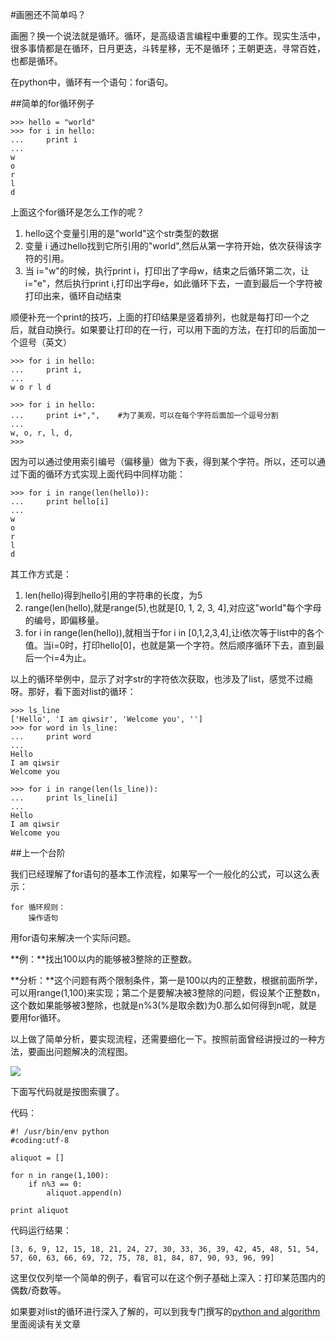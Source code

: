#画圈还不简单吗？

画圈？换一个说法就是循环。循环，是高级语言编程中重要的工作。现实生活中，很多事情都是在循环，日月更迭，斗转星移，无不是循环；王朝更迭，寻常百姓，也都是循环。

在python中，循环有一个语句：for语句。

##简单的for循环例子

    >>> hello = "world"
    >>> for i in hello:
    ...     print i
    ...
    w
    o
    r
    l
    d

上面这个for循环是怎么工作的呢？

1. hello这个变量引用的是"world"这个str类型的数据
2. 变量 i 通过hello找到它所引用的"world",然后从第一字符开始，依次获得该字符的引用。
3. 当 i="w"的时候，执行print i，打印出了字母w，结束之后循环第二次，让 i="e"，然后执行print i,打印出字母e，如此循环下去，一直到最后一个字符被打印出来，循环自动结束

顺便补充一个print的技巧，上面的打印结果是竖着排列，也就是每打印一个之后，就自动换行。如果要让打印的在一行，可以用下面的方法，在打印的后面加一个逗号（英文）

    >>> for i in hello:
    ...     print i,
    ...
    w o r l d

    >>> for i in hello:
    ...     print i+",",    #为了美观，可以在每个字符后面加一个逗号分割
    ...
    w, o, r, l, d,
    >>>

因为可以通过使用索引编号（偏移量）做为下表，得到某个字符。所以，还可以通过下面的循环方式实现上面代码中同样功能：

    >>> for i in range(len(hello)):
    ...     print hello[i]
    ...
    w
    o
    r
    l
    d

其工作方式是：

1. len(hello)得到hello引用的字符串的长度，为5
2. range(len(hello),就是range(5),也就是[0, 1, 2, 3, 4],对应这"world"每个字母的编号，即偏移量。
3. for i in range(len(hello)),就相当于for i in [0,1,2,3,4],让i依次等于list中的各个值。当i=0时，打印hello[0]，也就是第一个字符。然后顺序循环下去，直到最后一个i=4为止。

以上的循环举例中，显示了对字str的字符依次获取，也涉及了list，感觉不过瘾呀。那好，看下面对list的循环：

    >>> ls_line
    ['Hello', 'I am qiwsir', 'Welcome you', '']
    >>> for word in ls_line:
    ...     print word
    ...
    Hello
    I am qiwsir
    Welcome you

    >>> for i in range(len(ls_line)):
    ...     print ls_line[i]
    ...
    Hello
    I am qiwsir
    Welcome you

##上一个台阶

我们已经理解了for语句的基本工作流程，如果写一个一般化的公式，可以这么表示：

    for 循环规则：
        操作语句

用for语句来解决一个实际问题。

**例：**找出100以内的能够被3整除的正整数。

**分析：**这个问题有两个限制条件，第一是100以内的正整数，根据前面所学，可以用range(1,100)来实现；第二个是要解决被3整除的问题，假设某个正整数n，这个数如果能够被3整除，也就是n%3(%是取余数)为0.那么如何得到n呢，就是要用for循环。

以上做了简单分析，要实现流程，还需要细化一下。按照前面曾经讲授过的一种方法，要画出问题解决的流程图。

![](https://raw.githubusercontent.com/qiwsir/ITArticles/master/Pictures/11801.png)

下面写代码就是按图索骥了。

代码：


	#! /usr/bin/env python
	#coding:utf-8

	aliquot = []

	for n in range(1,100):
	    if n%3 == 0:
	        aliquot.append(n)

	print aliquot

代码运行结果：

    [3, 6, 9, 12, 15, 18, 21, 24, 27, 30, 33, 36, 39, 42, 45, 48, 51, 54, 57, 60, 63, 66, 69, 72, 75, 78, 81, 84, 87, 90, 93, 96, 99]

这里仅仅列举一个简单的例子，看官可以在这个例子基础上深入：打印某范围内的偶数/奇数等。

如果要对list的循环进行深入了解的，可以到我专门撰写的[python and algorithm](https://github.com/qiwsir/algorithm/blob/master/README.md)里面阅读有关文章
